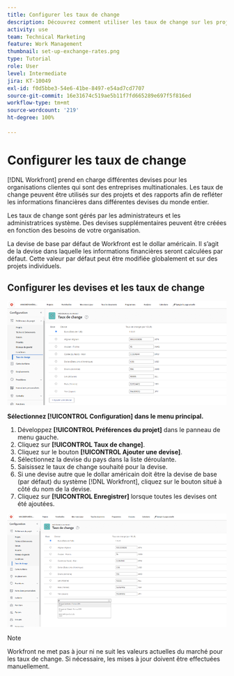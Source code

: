 ```yaml
---
title: Configurer les taux de change
description: Découvrez comment utiliser les taux de change sur les projets et les rapports pour refléter les informations financières dans différentes devises du monde entier.
activity: use
team: Technical Marketing
feature: Work Management
thumbnail: set-up-exchange-rates.png
type: Tutorial
role: User
level: Intermediate
jira: KT-10049
exl-id: f0d5bbe3-54e6-41be-8497-e54ad7cd7707
source-git-commit: 16e31674c519ae5b11f7fd665289e697f5f816ed
workflow-type: tm+mt
source-wordcount: '219'
ht-degree: 100%

---
```


# Configurer les taux de change

[!DNL Workfront] prend en charge différentes devises pour les organisations clientes qui sont des entreprises multinationales. Les taux de change peuvent être utilisés sur des projets et des rapports afin de refléter les informations financières dans différentes devises du monde entier.

Les taux de change sont gérés par les administrateurs et les administratrices système. Des devises supplémentaires peuvent être créées en fonction des besoins de votre organisation.

La devise de base par défaut de Workfront est le dollar américain. Il s’agit de la devise dans laquelle les informations financières seront calculées par défaut. Cette valeur par défaut peut être modifiée globalement et sur des projets individuels.

## Configurer les devises et les taux de change

![Image de la sélection des taux de change.](assets/setting-up-finances-4.png)

**Sélectionnez [!UICONTROL Configuration] dans le menu principal.**

1. Développez **[!UICONTROL Préférences du projet]** dans le panneau de menu gauche.
1. Cliquez sur **[!UICONTROL Taux de change]**.
1. Cliquez sur le bouton **[!UICONTROL Ajouter une devise]**.
1. Sélectionnez la devise du pays dans la liste déroulante.
1. Saisissez le taux de change souhaité pour la devise.
1. Si une devise autre que le dollar américain doit être la devise de base (par défaut) du système [!DNL Workfront], cliquez sur le bouton situé à côté du nom de la devise.
1. Cliquez sur **[!UICONTROL Enregistrer]** lorsque toutes les devises ont été ajoutées.

![Image de l’ajout d’une devise à la liste des taux de change](assets/setting-up-finances-5.png)

>[!NOTE]
>
>Workfront ne met pas à jour ni ne suit les valeurs actuelles du marché pour les taux de change. Si nécessaire, les mises à jour doivent être effectuées manuellement.
